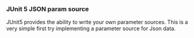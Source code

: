 ### JUnit 5 JSON param source

JUnit5 provides the ability to write your own parameter sources. This is a very simple first try implementing a parameter source for Json data.

